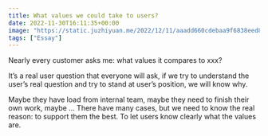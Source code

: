 ```yaml
---
title: What values we could take to users?
date: 2022-11-30T16:11:35+00:00
image: "https://static.juzhiyuan.me/2022/12/11/aaadd660cdebaa9f6838eed8f18eb9ea.png?format=webp"
tags: ["Essay"]
---
```

Nearly every customer asks me: what values it compares to xxx? 

It’s a real user question that everyone will ask, if we try to understand the user’s real question and try to stand at user’s position, we will know why. 

Maybe they have load from internal team, maybe they need to finish their own work, maybe &#8230; There have many cases, but we need to know the real reason: to support them the best. To let users know clearly what the values are.